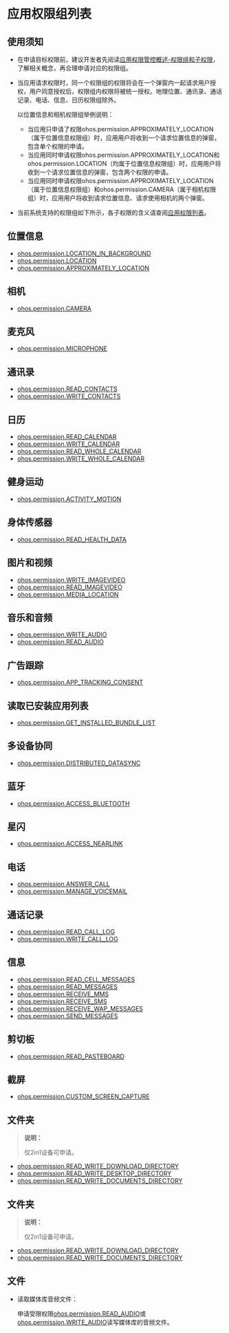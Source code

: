 # 应用权限组列表

## 使用须知

- 在申请目标权限前，建议开发者先阅读[应用权限管控概述-权限组和子权限](./cj-app-permission-mgmt-overview.md#权限组和子权限)，了解相关概念，再合理申请对应的权限组。
- 当应用请求权限时，同一个权限组的权限将会在一个弹窗内一起请求用户授权，用户同意授权后，权限组内权限将被统一授权。地理位置、通讯录、通话记录、电话、信息、日历权限组除外。

  以位置信息和相机权限组举例说明：

    - 当应用只申请了权限ohos.permission.APPROXIMATELY_LOCATION（属于位置信息权限组）时，应用用户将收到一个请求位置信息的弹窗，包含单个权限的申请。
    - 当应用同时申请权限ohos.permission.APPROXIMATELY_LOCATION和ohos.permission.LOCATION（均属于位置信息权限组）时，应用用户将收到一个请求位置信息的弹窗，包含两个权限的申请。
    - 当应用同时申请权限ohos.permission.APPROXIMATELY_LOCATION（属于位置信息权限组）和ohos.permission.CAMERA（属于相机权限组）时，应用用户将收到请求位置信息、请求使用相机的两个弹窗。

- 当前系统支持的权限组如下所示，各子权限的含义请查阅[应用权限列表](./cj-permissions-for-all-user.md)。

## 位置<!--Del-->信息<!--DelEnd-->

- [ohos.permission.LOCATION_IN_BACKGROUND](./cj-permissions-for-all-user.md#ohospermissionlocation_in_background)
- [ohos.permission.LOCATION](./cj-permissions-for-all-user.md#ohospermissionlocation)
- [ohos.permission.APPROXIMATELY_LOCATION](./cj-permissions-for-all-user.md#ohospermissionapproximately_location)

## 相机

- [ohos.permission.CAMERA](./cj-permissions-for-all-user.md#ohospermissioncamera)

## 麦克风

- [ohos.permission.MICROPHONE](./cj-permissions-for-all-user.md#ohospermissionmicrophone)

## 通讯录

- [ohos.permission.READ_CONTACTS](./cj-restricted-permissions.md#ohospermissionread_contacts)
- [ohos.permission.WRITE_CONTACTS](./cj-restricted-permissions.md#ohospermissionwrite_contacts)

## 日历

- [ohos.permission.READ_CALENDAR](./cj-permissions-for-all-user.md#ohospermissionread_calendar)
- [ohos.permission.WRITE_CALENDAR](./cj-permissions-for-all-user.md#ohospermissionwrite_calendar)<!--Del-->
- [ohos.permission.READ_WHOLE_CALENDAR](./cj-permissions-for-system-apps-user.md#ohospermissionread_whole_calendar)
- [ohos.permission.WRITE_WHOLE_CALENDAR](./cj-permissions-for-system-apps-user.md#ohospermissionwrite_whole_calendar)<!--DelEnd-->

<!--RP1-->
## 健身运动

- [ohos.permission.ACTIVITY_MOTION](./cj-permissions-for-all-user.md#ohospermissionactivity_motion)

## 身体传感器

- [ohos.permission.READ_HEALTH_DATA](./cj-permissions-for-all-user.md#ohospermissionread_health_data)

<!--RP1End-->

## 图片和视频

- [ohos.permission.WRITE_IMAGEVIDEO](./cj-restricted-permissions.md#ohospermissionwrite_imagevideo)
- [ohos.permission.READ_IMAGEVIDEO](./cj-restricted-permissions.md#ohospermissionread_imagevideo)
- [ohos.permission.MEDIA_LOCATION](./cj-permissions-for-all-user.md#ohospermissionmedia_location)

## 音乐和音频

- [ohos.permission.WRITE_AUDIO](./cj-restricted-permissions.md#ohospermissionwrite_audio)
- [ohos.permission.READ_AUDIO](./cj-restricted-permissions.md#ohospermissionread_audio)

<!--RP2-->
## 广告跟踪

- [ohos.permission.APP_TRACKING_CONSENT](./cj-permissions-for-all-user.md#ohospermissionapp_tracking_consent)

<!--RP2End-->

<!--Del-->
## 读取已安装应用列表

- [ohos.permission.GET_INSTALLED_BUNDLE_LIST](./cj-permissions-for-system-apps-user.md#ohospermissionget_installed_bundle_list)

<!--DelEnd-->

<!--RP3-->
## 多设备协同

- [ohos.permission.DISTRIBUTED_DATASYNC](./cj-permissions-for-all-user.md#ohospermissiondistributed_datasync)

## 蓝牙

- [ohos.permission.ACCESS_BLUETOOTH](./cj-permissions-for-all-user.md#ohospermissionaccess_bluetooth)

## 星闪

- [ohos.permission.ACCESS_NEARLINK](./cj-permissions-for-all-user.md#ohospermissionaccess_nearlink)

<!--RP3End-->

<!--Del-->
## 电话

- [ohos.permission.ANSWER_CALL](./cj-permissions-for-system-apps-user.md#ohospermissionanswer_call)
- [ohos.permission.MANAGE_VOICEMAIL](./cj-permissions-for-system-apps-user.md#ohospermissionmanage_voicemail)

## 通话记录

- [ohos.permission.READ_CALL_LOG](./cj-permissions-for-system-apps-user.md#ohospermissionread_call_log)
- [ohos.permission.WRITE_CALL_LOG](./cj-permissions-for-system-apps-user.md#ohospermissionwrite_call_log)

## 信息

- [ohos.permission.READ_CELL_MESSAGES](./cj-permissions-for-system-apps-user.md#ohospermissionread_cell_messages)
- [ohos.permission.READ_MESSAGES](./cj-permissions-for-system-apps-user.md#ohospermissionread_messages)
- [ohos.permission.RECEIVE_MMS](./cj-permissions-for-system-apps-user.md#ohospermissionreceive_mms)
- [ohos.permission.RECEIVE_SMS](./cj-permissions-for-system-apps-user.md#ohospermissionreceive_sms)
- [ohos.permission.RECEIVE_WAP_MESSAGES](./cj-permissions-for-system-apps-user.md#ohospermissionreceive_wap_messages)
- [ohos.permission.SEND_MESSAGES](./cj-permissions-for-system-apps-user.md#ohospermissionsend_messages)

<!--DelEnd-->

## 剪切板

- [ohos.permission.READ_PASTEBOARD](./cj-restricted-permissions.md#ohospermissionread_pasteboard)

## 截屏

- [ohos.permission.CUSTOM_SCREEN_CAPTURE](./cj-permissions-for-all-user.md#ohospermissioncustom_screen_capture)

## 文件夹

> **说明：**
>
> 仅2in1设备可申请。

- [ohos.permission.READ_WRITE_DOWNLOAD_DIRECTORY](./cj-permissions-for-all-user.md#ohospermissionread_write_download_directory)
- [ohos.permission.READ_WRITE_DESKTOP_DIRECTORY](./cj-restricted-permissions.md#ohospermissionread_write_desktop_directory)
- [ohos.permission.READ_WRITE_DOCUMENTS_DIRECTORY](./cj-permissions-for-all-user.md#ohospermissionread_write_documents_directory)

## 文件夹

> **说明：**
>
> 仅2in1设备可申请。

- [ohos.permission.READ_WRITE_DOWNLOAD_DIRECTORY](./cj-permissions-for-all-user.md#ohospermissionread_write_download_directory)
- [ohos.permission.READ_WRITE_DOCUMENTS_DIRECTORY](./cj-permissions-for-all-user.md#ohospermissionread_write_documents_directory)

## 文件

- 读取媒体库音频文件：

  申请受限权限[ohos.permission.READ_AUDIO](./cj-restricted-permissions.md#ohospermissionread_audio)或[ohos.permission.WRITE_AUDIO](./cj-restricted-permissions.md#ohospermissionwrite_audio)读写媒体库的音频文件。
